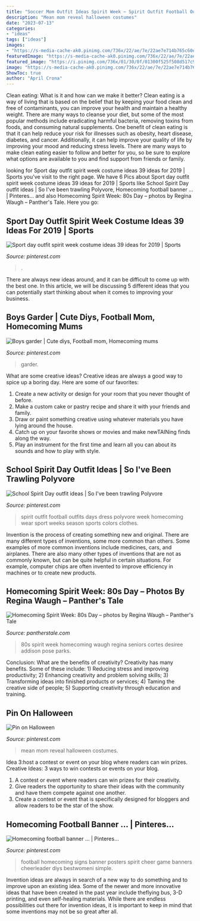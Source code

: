 ```yaml
---
title: "Soccer Mom Outfit Ideas Spirit Week ~ Spirit Outfit Football Outfits Days Dress Polyvore Week Homecoming Wear Sport Weeks Season Sports Colors Clothes"
description: "Mean mom reveal halloween costumes"
date: "2023-07-13"
categories:
- "ideas"
tags: ["ideas"]
images:
- "https://s-media-cache-ak0.pinimg.com/736x/22/ae/7e/22ae7e714b765c60ee52d177cced7eeb.jpg"
featuredImage: "https://s-media-cache-ak0.pinimg.com/736x/22/ae/7e/22ae7e714b765c60ee52d177cced7eeb.jpg"
featured_image: "https://i.pinimg.com/736x/01/30/0f/01300f525f508d517c9abeacbf272ab7.jpg"
image: "https://s-media-cache-ak0.pinimg.com/736x/22/ae/7e/22ae7e714b765c60ee52d177cced7eeb.jpg"
ShowToc: true
author: "April Crona"
---
```



Clean eating: What is it and how can we make it better?
Clean eating is a way of living that is based on the belief that by keeping your food clean and free of contaminants, you can improve your health and maintain a healthy weight. There are many ways to cleanse your diet, but some of the most popular methods include eradicating harmful bacteria, removing toxins from foods, and consuming natural supplements.
One benefit of clean eating is that it can help reduce your risk for illnesses such as obesity, heart disease, diabetes, and cancer. Additionally, it can help improve your quality of life by improving your mood and reducing stress levels. There are many ways to make clean eating easier to follow and better for you, so be sure to explore what options are available to you and find support from friends or family.

	

		
looking for Sport day outfit spirit week costume ideas 39 ideas for 2019 | Sports you've visit to the right page. We have 6 Pics about Sport day outfit spirit week costume ideas 39 ideas for 2019 | Sports like School Spirit Day outfit ideas | So I&#039;ve been trawling Polyvore, Homecoming football banner … | Pinteres… and also Homecoming Spirit Week: 80s Day – photos by Regina Waugh – Panther&#039;s Tale. Here you go:
		
    
## Sport Day Outfit Spirit Week Costume Ideas 39 Ideas For 2019 | Sports

<img loading=lazy src="https://i.pinimg.com/736x/fa/b9/47/fab947652a57ce9f3cf9be1f0f49ee55.jpg" onerror="this.onerror=null;this.src='https://tse2.mm.bing.net/th?id=OIP.rX65N46XTqiC5RgNtBt3rwAAAA&amp;pid=15.1';" alt="Sport day outfit spirit week costume ideas 39 ideas for 2019 | Sports">

_Source: pinterest.com_

>. 

	

There are always new ideas around, and it can be difficult to come up with the best one. In this article, we will be discussing 5 different ideas that you can potentially start thinking about when it comes to improving your business.

    
## Boys Garder | Cute Diys, Football Mom, Homecoming Mums

<img loading=lazy src="https://i.pinimg.com/originals/5c/5f/49/5c5f494036159e7c66c225fcb05afb62.jpg" onerror="this.onerror=null;this.src='https://tse3.mm.bing.net/th?id=OIP.WH9Hv0P1Nv2GnfH51VBaCAHaJ6&amp;pid=15.1';" alt="Boys garder | Cute diys, Football mom, Homecoming mums">

_Source: pinterest.com_

>garder. 

	

What are some creative ideas?
Creative ideas are always a good way to spice up a boring day. Here are some of our favorites: 
1. Create a new activity or design for your room that you never thought of before. 
2. Make a custom cake or pastry recipe and share it with your friends and family. 
3. Draw or paint something creative using whatever materials you have lying around the house. 
4. Catch up on your favorite shows or movies and make newTAINing finds along the way. 
5. Play an instrument for the first time and learn all you can about its sounds and how to play with style.

    
## School Spirit Day Outfit Ideas | So I&#039;ve Been Trawling Polyvore

<img loading=lazy src="https://s-media-cache-ak0.pinimg.com/736x/22/ae/7e/22ae7e714b765c60ee52d177cced7eeb.jpg" onerror="this.onerror=null;this.src='https://tse3.mm.bing.net/th?id=OIP.aS5ISz13H7UtCRdU7p1KcgHaHa&amp;pid=15.1';" alt="School Spirit Day outfit ideas | So I&#039;ve been trawling Polyvore">

_Source: pinterest.com_

>spirit outfit football outfits days dress polyvore week homecoming wear sport weeks season sports colors clothes. 

	

Invention is the process of creating something new and original. There are many different types of inventions, some more common than others. Some examples of more common inventions include medicines, cars, and airplanes. There are also many other types of inventions that are not as commonly known, but can be quite helpful in certain situations. For example, computer chips are often invented to improve efficiency in machines or to create new products.

    
## Homecoming Spirit Week: 80s Day – Photos By Regina Waugh – Panther&#039;s Tale

<img loading=lazy src="https://pantherstale.com/wp-content/uploads/2017/09/IMG_4340.jpg" onerror="this.onerror=null;this.src='https://tse1.mm.bing.net/th?id=OIP.Jb0V-GOjJ4m0H6B4a_7a3QHaOl&amp;pid=15.1';" alt="Homecoming Spirit Week: 80s Day – photos by Regina Waugh – Panther&#039;s Tale">

_Source: pantherstale.com_

>80s spirit week homecoming waugh regina seniors cortes desiree addison pose parks. 

	

Conclusion: What are the benefits of creativity?
Creativity has many benefits. Some of these include: 1) Reducing stress and improving productivity; 2) Enhancing creativity and problem solving skills; 3) Transforming ideas into finished products or services; 4) Taming the creative side of people; 5) Supporting creativity through education and training.

    
## Pin On Halloween

<img loading=lazy src="https://i.pinimg.com/736x/01/30/0f/01300f525f508d517c9abeacbf272ab7.jpg" onerror="this.onerror=null;this.src='https://tse2.mm.bing.net/th?id=OIP.wEHsEO9hv4dIVX2nrEwQ3QHaIa&amp;pid=15.1';" alt="Pin on Halloween">

_Source: pinterest.com_

>mean mom reveal halloween costumes. 

	

Idea 3:host a contest or event on your blog where readers can win prizes.
Creative Ideas: 3 ways to win contests or events on your blog.
1. A contest or event where readers can win prizes for their creativity.
2. Give readers the opportunity to share their ideas with the community and have them compete against one another.
3. Create a contest or event that is specifically designed for bloggers and allow readers to be the star of the show.

    
## Homecoming Football Banner … | Pinteres…

<img loading=lazy src="https://s-media-cache-ak0.pinimg.com/originals/a6/55/09/a655097bceff79c59cdcb6888547cbe8.jpg" onerror="this.onerror=null;this.src='https://tse4.mm.bing.net/th?id=OIP.5XG4Tc8d9JnNiOrVKYei9QHaNK&amp;pid=15.1';" alt="Homecoming football banner … | Pinteres…">

_Source: pinterest.com_

>football homecoming signs banner posters spirit cheer game banners cheerleader diys bestwomeni simple. 

	

Invention ideas are always in search of a new way to do something and to improve upon an existing idea. Some of the newer and more innovative ideas that have been created in the past year include theflying bus, 3-D printing, and even self-healing materials. While there are endless possibilities out there for invention ideas, it is important to keep in mind that some inventions may not be so great after all.

